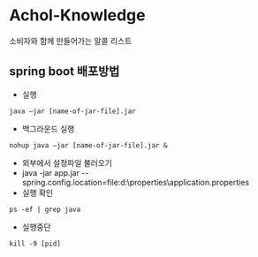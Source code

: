 # Achol-Knowledge
소비자와 함께 만들어가는 알콜 리스트


## spring boot 배포방법

- 실행
```
java –jar [name-of-jar-file].jar
```
- 백그라운드 실행 
```
nohup java –jar [name-of-jar-file].jar &

```
- 외부에서 설정파일 불러오기
- java -jar app.jar --spring.config.location=file:d:\properties\application.properties
- 실행 확인
```
ps -ef | grep java
```

- 실행중단
```
kill -9 [pid]
```
